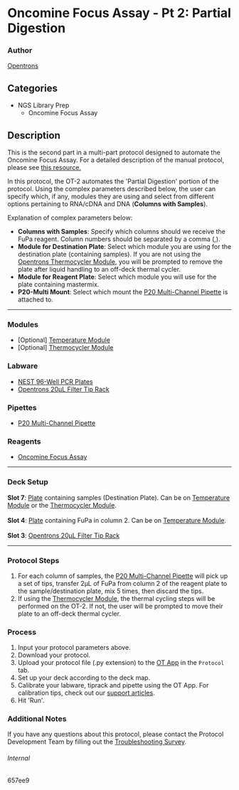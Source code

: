 # Oncomine Focus Assay - Pt 2: Partial Digestion

### Author
[Opentrons](https://opentrons.com/)



## Categories
* NGS Library Prep
	* Oncomine Focus Assay

## Description
This is the second part in a multi-part protocol designed to automate the Oncomine Focus Assay. For a detailed description of the manual protocol, please see [this resource.](https://s3.amazonaws.com/pf-upload-01/u-4256/0/2022-01-27/kk23ns4/MAN0015819_Part1_OFAv1S5FTLibraryPrep_UG.pdf)

In this protocol, the OT-2 automates the 'Partial Digestion' portion of the protocol. Using the complex parameters described below, the user can specify which, if any, modules they are using and select from different options pertaining to RNA/cDNA and DNA (**Columns with Samples**).

Explanation of complex parameters below:
* **Columns with Samples**: Specify which columns should we receive the FuPa reagent. Column numbers should be separated by a comma (,).
* **Module for Destination Plate**: Select which module you are using for the destination plate (containing samples). If you are not using the [Opentrons Thermocycler Module](https://shop.opentrons.com/collections/hardware-modules/products/thermocycler-module), you will be prompted to remove the plate after liquid handling to an off-deck thermal cycler.
* **Module for Reagent Plate**: Select which module you will use for the plate containing mastermix.
* **P20-Multi Mount**: Select which mount the [P20 Multi-Channel Pipette](https://shop.opentrons.com/8-channel-electronic-pipette/) is attached to.  

---

### Modules
* [Optional] [Temperature Module](https://shop.opentrons.com/collections/hardware-modules/products/tempdeck)
* [Optional] [Thermocycler Module](https://shop.opentrons.com/collections/hardware-modules/products/thermocycler-module)


### Labware
* [NEST 96-Well PCR Plates](https://shop.opentrons.com/nest-0-1-ml-96-well-pcr-plate-full-skirt/)
* [Opentrons 20µL Filter Tip Rack](https://shop.opentrons.com/opentrons-20ul-filter-tips/)


### Pipettes
* [P20 Multi-Channel Pipette](https://shop.opentrons.com/8-channel-electronic-pipette/)


### Reagents
* [Oncomine Focus Assay](https://s3.amazonaws.com/pf-upload-01/u-4256/0/2022-01-27/kk23ns4/MAN0015819_Part1_OFAv1S5FTLibraryPrep_UG.pdf)


---

### Deck Setup
**Slot 7**: [Plate]((https://shop.opentrons.com/nest-0-1-ml-96-well-pcr-plate-full-skirt/)) containing samples (Destination Plate). Can be on [Temperature Module](https://shop.opentrons.com/collections/hardware-modules/products/tempdeck) or the [Thermocycler Module](https://shop.opentrons.com/collections/hardware-modules/products/thermocycler-module).</br>
</br>
**Slot 4**: [Plate]((https://shop.opentrons.com/nest-0-1-ml-96-well-pcr-plate-full-skirt/)) containing FuPa in column 2. Can be on [Temperature Module](https://shop.opentrons.com/collections/hardware-modules/products/tempdeck).</br>
</br>
**Slot 3**: [Opentrons 20µL Filter Tip Rack](https://shop.opentrons.com/opentrons-20ul-filter-tips/)</br>

---

### Protocol Steps
1. For each column of samples, the [P20 Multi-Channel Pipette](https://shop.opentrons.com/8-channel-electronic-pipette/) will pick up a set of tips, transfer 2µL of FuPa from column 2 of the reagent plate to the sample/destination plate, mix 5 times, then discard the tips.
2. If using the [Thermocycler Module](https://shop.opentrons.com/collections/hardware-modules/products/thermocycler-module), the thermal cycling steps will be performed on the OT-2. If not, the user will be prompted to move their plate to an off-deck thermal cycler.

### Process
1. Input your protocol parameters above.
2. Download your protocol.
3. Upload your protocol file (.py extension) to the [OT App](https://opentrons.com/ot-app) in the `Protocol` tab.
4. Set up your deck according to the deck map.
5. Calibrate your labware, tiprack and pipette using the OT App. For calibration tips, check out our [support articles](https://support.opentrons.com/en/collections/1559720-guide-for-getting-started-with-the-ot-2).
6. Hit 'Run'.

### Additional Notes
If you have any questions about this protocol, please contact the Protocol Development Team by filling out the [Troubleshooting Survey](https://protocol-troubleshooting.paperform.co/).

###### Internal
657ee9
